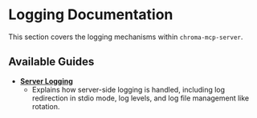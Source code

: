 # Logging Documentation

This section covers the logging mechanisms within `chroma-mcp-server`.

## Available Guides

- **[Server Logging](./server_logging.md)**
  - Explains how server-side logging is handled, including log redirection in stdio mode, log levels, and log file management like rotation.
